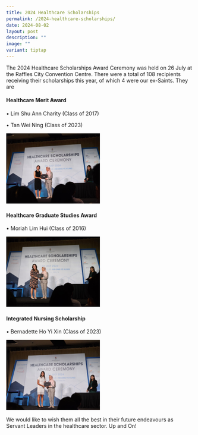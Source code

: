```yaml
---
title: 2024 Healthcare Scholarships
permalink: /2024-healthcare-scholarships/
date: 2024-08-02
layout: post
description: ""
image: ""
variant: tiptap
---
```

<p>The 2024 Healthcare Scholarships Award Ceremony was held on 26 July at
the Raffles City Convention Centre. There were a total of 108 recipients
receiving their scholarships this year, of which 4 were our ex-Saints.
They are</p>
<h4><strong>Healthcare Merit Award</strong></h4>
<p>• Lim Shu Ann Charity (Class of 2017)</p>
<p>• Tan Wei Ning (Class of 2023)</p>
<div class="isomer-image-wrapper">
<img style="width: 50%;" height="auto" width="100%" alt="Tan Wei Ning" src="/images/Announcements/ 2024 Healthcare Scholarships/Tan_Wei_Ning.jpg">
</div>
<p></p>
<h4><strong>Healthcare Graduate Studies Award</strong></h4>
<p>• Moriah Lim Hui (Class of 2016)</p>
<div class="isomer-image-wrapper">
<img style="width: 50%;" height="auto" width="100%" alt="Moriah Lim" src="/images/Announcements/ 2024 Healthcare Scholarships/Moriah_Lim.jpg">
</div>
<h4><strong>Integrated Nursing Scholarship</strong></h4>
<p>• Bernadette Ho Yi Xin (Class of 2023)</p>
<div class="isomer-image-wrapper">
<img style="width: 50%;" height="auto" width="100%" alt="Bernadette Ho" src="/images/Announcements/ 2024 Healthcare Scholarships/Bernadette_Ho.jpg">
</div>
<p></p>
<p>We would like to wish them all the best in their future endeavours as
Servant Leaders in the healthcare sector. Up and On!</p>
<p></p>
<p></p>